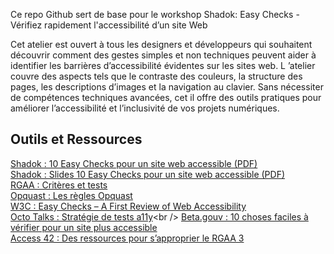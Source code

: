 Ce repo Github sert de base pour le workshop Shadok: Easy Checks - Vérifiez rapidement l'accessibilité d’un site Web

Cet atelier est ouvert à tous les designers et développeurs qui souhaitent découvrir comment des gestes simples et non techniques peuvent aider à identifier les barrières d’accessibilité évidentes sur les sites web. L ’atelier couvre des aspects tels que le contraste des couleurs, la structure des pages, les descriptions d’images et la navigation au clavier. Sans nécessiter de compétences techniques avancées, cet il offre des outils pratiques pour améliorer l’accessibilité et l’inclusivité de vos projets numériques.

## Outils et Ressources
[Shadok : 10 Easy Checks pour un site web accessible (PDF)](https://workshops.olivierguillard.dev/10-easy-checks-web-accessible.pdf) <br />
[Shadok : Slides 10 Easy Checks pour un site web accessible (PDF)](https://workshops.olivierguillard.dev/shadok-slides-10-easy-checks-web-accessible.pdf) <br />
[RGAA : Critères et tests](https://accessibilite.numerique.gouv.fr/methode/criteres-et-tests/) <br />
[Opquast : Les règles Opquast](https://checklists.opquast.com/fr/assurance-qualite-web/) <br />
[W3C : Easy Checks – A First Review of Web Accessibility](https://www.w3.org/WAI/test-evaluate/easy-checks/)<br />
[Octo Talks : Stratégie de tests a11y](https://blog.octo.com/strategie-de-tests-a11y-(pour-l'accessibilite-web))<br />
[Beta.gouv : 10 choses faciles à vérifier pour un site plus accessible](https://doc.incubateur.net/communaute/travailler-chez-beta.gouv.fr/se-former/se-former-en-ligne/formation-a-laccessibilite/10-choses-faciles-a-verifier-pour-un-site-plus-accessible) <br />
[Access 42 : Des ressources pour s’approprier le RGAA 3](https://access42.net/ressources/ressources-rgaa/)
